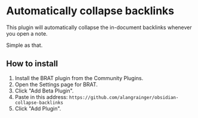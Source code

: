 # Automatically collapse backlinks

This plugin will automatically collapse the in-document backlinks
whenever you open a note.

Simple as that.

## How to install

1. Install the BRAT plugin from the Community Plugins.
2. Open the Settings page for BRAT.
3. Click "Add Beta Plugin".
4. Paste in this address: `https://github.com/alangrainger/obsidian-collapse-backlinks`
5. Click "Add Plugin".
